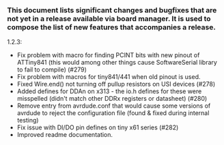 ### This document lists significant changes and bugfixes that are not yet in a release available via board manager. It is used to compose the list of new features that accompanies a release. 

1.2.3:
* Fix problem with macro for finding PCINT bits with new pinout of ATTiny841 (this would among other things cause SoftwareSerial library to fail to compile) (#279)
* Fix problem with macros for tiny841/441 when old pinout is used. 
* Fixed Wire.end() not turning off pullup resistors on USI devices (#278)
* Added defines for DDAn on x313 - the io.h defines for these were misspelled (didn't match other DDRx registers or datasheet) (#280)
* Remove entry from avrdude.conf that would cause some versions of avrdude to reject the configuration file (found & fixed during internal testing)
* Fix issue with DI/DO pin defines on tiny x61 series (#282)
* Improved readme documentation. 
